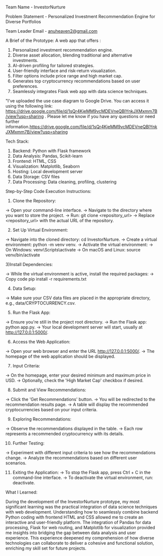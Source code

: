 Team Name - InvestorNurture

Problem Statement - Personalized Investment Recommendation Engine for Diverse Portfolios

Team Leader Email - anuheaven2@gmail.com

A Brief of the Prototype:
 A web app that offers :
1) Personalized investment recommendation engine.
2) Diverse asset allocation, blending traditional and alternative investments.
3) AI-driven profiling for tailored strategies.
4) User-friendly interface and risk-return visualization.
5) Filter options include price range and high market cap.
6) Generates top cryptocurrency recommendations based on user preferences.
7) Seamlessly integrates Flask web app with data science techniques.

"I've uploaded the use case diagram to Google Drive. You can access it using the following link: https://drive.google.com/file/d/1sQr4KjeMM9vcMDEVneQBlYnkJXMxmm7B/view?usp=sharing  . Please let me know if you have any questions or need further information.https://drive.google.com/file/d/1sQr4KjeMM9vcMDEVneQBlYnkJXMxmm7B/view?usp=sharing

Tech Stack:
1) Backend: Python with Flask framework
2) Data Analysis: Pandas, Scikit-learn
3) Frontend: HTML, CSS
4) Visualization: Matplotlib, Seaborn
5) Hosting: Local development server
6) Data Storage: CSV files
7) Data Processing: Data cleaning, profiling, clustering

Step-by-Step Code Execution Instructions:
1) Clone the Repository:

-> Open your command-line interface.
-> Navigate to the directory where you want to store the project.
-> Run: git clone <repository_url>
-> Replace <repository_url> with the actual URL of the repository.

2) Set Up Virtual Environment:

-> Navigate into the cloned directory: cd InvestorNurture.
-> Create a virtual environment: python -m venv venv.
-> Activate the virtual environment:
-> On Windows: venv\Scripts\activate
-> On macOS and Linux: source venv/bin/activate

3)Install Dependencies:

-> While the virtual environment is active, install the required packages:
-> Copy code
pip install -r requirements.txt

4) Data Setup:

-> Make sure your CSV data files are placed in the appropriate directory, e.g., data/CRYPTOCURRENCY.csv.

5) Run the Flask App:

-> Ensure you're still in the project root directory.
-> Run the Flask app: python app.py.
-> Your local development server will start, usually at http://127.0.0.1:5000/.

6) Access the Web Application:

-> Open your web browser and enter the URL http://127.0.0.1:5000/.
-> The homepage of the web application should be displayed.

7) Input Criteria:

-> On the homepage, enter your desired minimum and maximum price in USD.
-> Optionally, check the 'High Market Cap' checkbox if desired.

8) Submit and View Recommendations:

-> Click the 'Get Recommendations' button.
-> You will be redirected to the recommendation results page.
-> A table will display the recommended cryptocurrencies based on your input criteria.

9) Exploring Recommendations:

-> Observe the recommendations displayed in the table.
-> Each row represents a recommended cryptocurrency with its details.

10) Further Testing:

-> Experiment with different input criteria to see how the recommendations change.
-> Analyze the recommendations based on different user scenarios.

11) Exiting the Application:
-> To stop the Flask app, press Ctrl + C in the command-line interface.
-> To deactivate the virtual environment, run: deactivate.

What I Learned:

During the development of the InvestorNurture prototype, my most significant learning was the practical integration of data science techniques with web development. Understanding how to seamlessly combine backend Python coding with frontend HTML and CSS allowed me to create an interactive and user-friendly platform. The integration of Pandas for data processing, Flask for web routing, and Matplotlib for visualization provided me insights into bridging the gap between data analysis and user experience. This experience deepened my comprehension of how diverse technologies can collaborate to deliver a cohesive and functional solution, enriching my skill set for future projects.
